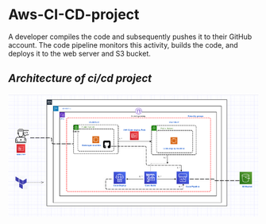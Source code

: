 # Aws-CI-CD-project
A developer compiles the code and subsequently pushes it to their GitHub account. The code pipeline monitors this activity, builds the code, and deploys it to the web server and S3 bucket.

## *Architecture of ci/cd project*

![image](ci-cd.png)
